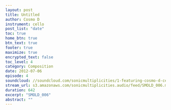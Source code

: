 ```yaml
---
layout: post
title: Untitled
author: Cosmo D
instrument: cello
post_list: "date"
toc: true
home_btn: true
btn_text: true
footer: true
maximize: true
encrypted_text: false
toc_level: 4
category: Composition
date: 2012-07-06
episode: 4
soundcloud: //soundcloud.com/sonicmultiplicities/1-featuring-cosmo-d-cello
stream_url: s3.amazonaws.com/sonicmultiplicities.audio/feed/SMOLD_006.mp3
duration: 642
excerpt: "SMOLD_006"
abstract: ""
---
```

